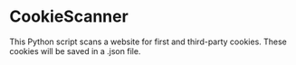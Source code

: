 # CookieScanner
This Python script scans a website for first and third-party cookies. These cookies will be saved in a .json file.
